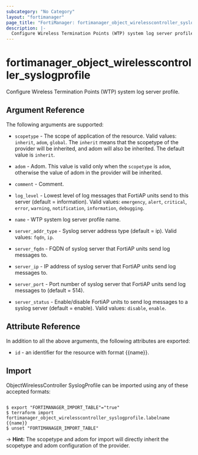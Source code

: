 ```yaml
---
subcategory: "No Category"
layout: "fortimanager"
page_title: "FortiManager: fortimanager_object_wirelesscontroller_syslogprofile"
description: |-
  Configure Wireless Termination Points (WTP) system log server profile.
---
```


# fortimanager_object_wirelesscontroller_syslogprofile
Configure Wireless Termination Points (WTP) system log server profile.

## Argument Reference


The following arguments are supported:

* `scopetype` - The scope of application of the resource. Valid values: `inherit`, `adom`, `global`. The `inherit` means that the scopetype of the provider will be inherited, and adom will also be inherited. The default value is `inherit`.
* `adom` - Adom. This value is valid only when the `scopetype` is `adom`, otherwise the value of adom in the provider will be inherited.

* `comment` - Comment.
* `log_level` - Lowest level of log messages that FortiAP units send to this server (default = information). Valid values: `emergency`, `alert`, `critical`, `error`, `warning`, `notification`, `information`, `debugging`.

* `name` - WTP system log server profile name.
* `server_addr_type` - Syslog server address type (default = ip). Valid values: `fqdn`, `ip`.

* `server_fqdn` - FQDN of syslog server that FortiAP units send log messages to.
* `server_ip` - IP address of syslog server that FortiAP units send log messages to.
* `server_port` - Port number of syslog server that FortiAP units send log messages to (default = 514).
* `server_status` - Enable/disable FortiAP units to send log messages to a syslog server (default = enable). Valid values: `disable`, `enable`.



## Attribute Reference

In addition to all the above arguments, the following attributes are exported:
* `id` - an identifier for the resource with format {{name}}.

## Import

ObjectWirelessController SyslogProfile can be imported using any of these accepted formats:
```

$ export "FORTIMANAGER_IMPORT_TABLE"="true"
$ terraform import fortimanager_object_wirelesscontroller_syslogprofile.labelname {{name}}
$ unset "FORTIMANAGER_IMPORT_TABLE"
```
-> **Hint:** The scopetype and adom for import will directly inherit the scopetype and adom configuration of the provider.
